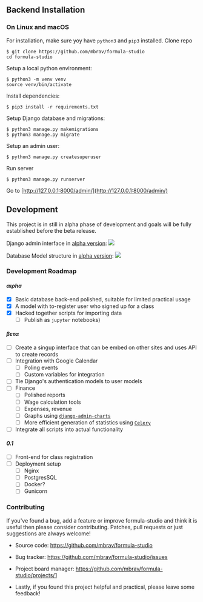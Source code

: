
## Backend Installation 
 
### On Linux and macOS

For installation, make sure yoy have `python3` and `pip3` installed. Clone repo

```
$ git clone https://github.com/mbrav/formula-studio
cd formula-studio
```

Setup a local python environment:

```
$ python3 -m venv venv
source venv/bin/activate
```

Install dependencies:

```
$ pip3 install -r requirements.txt
```

Setup Django database and migrations:

```
$ python3 manage.py makemigrations
$ python3 manage.py migrate
```

Setup an admin user:

```
$ python3 manage.py createsuperuser
```

Run server

```
$ python3 manage.py runserver
```

Go to [http://127.0.0.1:8000/admin/](http://127.0.0.1:8000/admin/)

## Development

This project is in still in alpha phase of development and goals will be fully established before the beta release.

Django admin interface in [alpha version](https://github.com/mbrav/formula-studio/releases/tag/alpha):
![](https://i.imgur.com/9w7qojU.png) 

Database Model structure in [alpha version](https://github.com/mbrav/formula-studio/releases/tag/alpha):
![](https://i.imgur.com/r57wa1O.png) 

### Development Roadmap

#### *αιρha*
- [x] Basic database back-end polished, suitable for limited practical usage
- [x] A model with to-register user who signed up for a class
- [x] Hacked together scripts for importing data
	- [ ] Publish as `jupyter` notebooks) 

#### *βετα*
- [ ] Create a singup interface that can be embed on other sites and uses API to create records
- [ ] Integration with Google Calendar
    - [ ] Poling events 
    - [ ] Custom variables for integration 
- [ ] Tie Django's authentication models to user models
- [ ] Finance
	- [ ] Polished reports
	- [ ] Wage calculation tools 
	- [ ] Expenses, revenue
	- [ ] Graphs using [`django-admin-charts`](https://github.com/PetrDlouhy/django-admin-charts)
	- [ ] More efficient generation of statistics using [`Celery`](https://docs.celeryproject.org/en/stable/)
- [ ] Integrate all scripts into actual functionality  

#### *0.1*
- [ ] Front-end for class registration 
- [ ] Deployment setup
	- [ ] Nginx
	- [ ] PostgresSQL
	- [ ] Docker?
	- [ ] Gunicorn
 
### Contributing

If you've found a bug, add a feature or improve formula-studio and think it is useful then please consider contributing. Patches, pull requests or just suggestions are always welcome!

- Source code: https://github.com/mbrav/formula-studio

- Bug tracker: https://github.com/mbrav/formula-studio/issues

- Project board manager: https://github.com/mbrav/formula-studio/projects/1

- Lastly, if you found this project helpful and practical, please leave some feedback!

